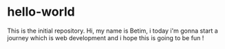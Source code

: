 # hello-world
This is the initial repository.
Hi, my name is Betim, i today i'm gonna start a journey which is web development and i hope this is going to be fun !
